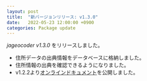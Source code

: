 ```yaml
---
layout: post
title:  "新バージョンリリース: v1.3.0"
date:   2022-05-23 12:00:00 +0900
categories: Package update
---
```


*jageocoder v1.3.0* をリリースしました。

- 住所データの出典情報をデータベースに格納しました。
- 住所情報の出典を確認できるようになりました。
- v1.2.2より[オンラインドキュメント](https://jageocoder.readthedocs.io/)を公開しました。

